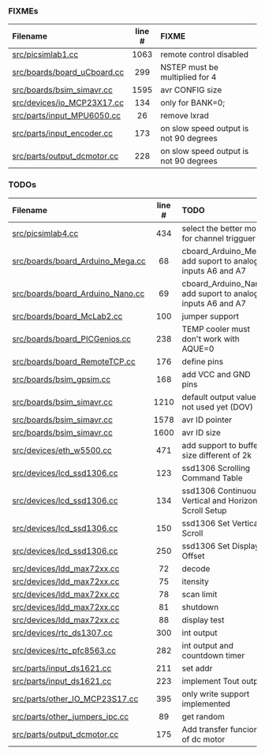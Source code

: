 ### FIXMEs
| Filename | line # | FIXME |
|:------|:------:|:------|
| [src/picsimlab1.cc](src/picsimlab1.cc#L1063) | 1063 | remote control disabled |
| [src/boards/board_uCboard.cc](src/boards/board_uCboard.cc#L299) | 299 | NSTEP must be multiplied for 4 |
| [src/boards/bsim_simavr.cc](src/boards/bsim_simavr.cc#L1595) | 1595 | avr CONFIG size |
| [src/devices/io_MCP23X17.cc](src/devices/io_MCP23X17.cc#L134) | 134 | only for BANK=0; |
| [src/parts/input_MPU6050.cc](src/parts/input_MPU6050.cc#L26) | 26 | remove lxrad |
| [src/parts/input_encoder.cc](src/parts/input_encoder.cc#L173) | 173 | on slow speed output is not 90 degrees |
| [src/parts/output_dcmotor.cc](src/parts/output_dcmotor.cc#L228) | 228 | on slow speed output is not 90 degrees |

### TODOs
| Filename | line # | TODO |
|:------|:------:|:------|
| [src/picsimlab4.cc](src/picsimlab4.cc#L434) | 434 | select the better mode for channel trigguer |
| [src/boards/board_Arduino_Mega.cc](src/boards/board_Arduino_Mega.cc#L68) | 68 | cboard_Arduino_Mega: add suport to analog inputs A6 and A7 |
| [src/boards/board_Arduino_Nano.cc](src/boards/board_Arduino_Nano.cc#L69) | 69 | cboard_Arduino_Nano: add suport to analog inputs A6 and A7 |
| [src/boards/board_McLab2.cc](src/boards/board_McLab2.cc#L100) | 100 | jumper support |
| [src/boards/board_PICGenios.cc](src/boards/board_PICGenios.cc#L238) | 238 | TEMP cooler must don't work with AQUE=0 |
| [src/boards/board_RemoteTCP.cc](src/boards/board_RemoteTCP.cc#L176) | 176 | define pins |
| [src/boards/bsim_gpsim.cc](src/boards/bsim_gpsim.cc#L168) | 168 | add VCC and GND pins |
| [src/boards/bsim_simavr.cc](src/boards/bsim_simavr.cc#L1210) | 1210 | default output value is not used yet (DOV) |
| [src/boards/bsim_simavr.cc](src/boards/bsim_simavr.cc#L1578) | 1578 | avr ID pointer |
| [src/boards/bsim_simavr.cc](src/boards/bsim_simavr.cc#L1600) | 1600 | avr ID size |
| [src/devices/eth_w5500.cc](src/devices/eth_w5500.cc#L471) | 471 | add support to buffer size different of 2k |
| [src/devices/lcd_ssd1306.cc](src/devices/lcd_ssd1306.cc#L123) | 123 | ssd1306 Scrolling Command Table |
| [src/devices/lcd_ssd1306.cc](src/devices/lcd_ssd1306.cc#L134) | 134 | ssd1306 Continuous Vertical and Horizontal Scroll Setup |
| [src/devices/lcd_ssd1306.cc](src/devices/lcd_ssd1306.cc#L150) | 150 | ssd1306 Set Vertical Scroll |
| [src/devices/lcd_ssd1306.cc](src/devices/lcd_ssd1306.cc#L250) | 250 | ssd1306 Set Display Offset |
| [src/devices/ldd_max72xx.cc](src/devices/ldd_max72xx.cc#L72) | 72 | decode |
| [src/devices/ldd_max72xx.cc](src/devices/ldd_max72xx.cc#L75) | 75 | itensity |
| [src/devices/ldd_max72xx.cc](src/devices/ldd_max72xx.cc#L78) | 78 | scan limit |
| [src/devices/ldd_max72xx.cc](src/devices/ldd_max72xx.cc#L81) | 81 | shutdown |
| [src/devices/ldd_max72xx.cc](src/devices/ldd_max72xx.cc#L88) | 88 | display test |
| [src/devices/rtc_ds1307.cc](src/devices/rtc_ds1307.cc#L300) | 300 | int output |
| [src/devices/rtc_pfc8563.cc](src/devices/rtc_pfc8563.cc#L282) | 282 | int output and countdown timer |
| [src/parts/input_ds1621.cc](src/parts/input_ds1621.cc#L211) | 211 | set addr |
| [src/parts/input_ds1621.cc](src/parts/input_ds1621.cc#L223) | 223 | implement Tout output |
| [src/parts/other_IO_MCP23S17.cc](src/parts/other_IO_MCP23S17.cc#L395) | 395 | only write support implemented |
| [src/parts/other_jumpers_ipc.cc](src/parts/other_jumpers_ipc.cc#L89) | 89 | get random |
| [src/parts/output_dcmotor.cc](src/parts/output_dcmotor.cc#L175) | 175 | Add transfer funcion of dc motor |
